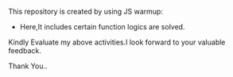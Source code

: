 

This repository is created by using JS warmup:


- Here,It includes certain function logics are solved.

Kindly Evaluate my above activities.I look forward to your valuable feedback.
 
 Thank You..